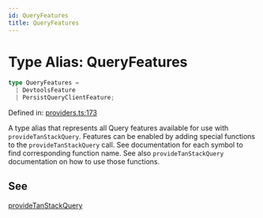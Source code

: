 ```yaml
---
id: QueryFeatures
title: QueryFeatures
---
```


<!-- DO NOT EDIT: this page is autogenerated from the type comments -->

# Type Alias: QueryFeatures

```ts
type QueryFeatures = 
  | DevtoolsFeature
  | PersistQueryClientFeature;
```

Defined in: [providers.ts:173](https://github.com/TanStack/query/blob/main/packages/angular-query-experimental/src/providers.ts#L173)

A type alias that represents all Query features available for use with `provideTanStackQuery`.
Features can be enabled by adding special functions to the `provideTanStackQuery` call.
See documentation for each symbol to find corresponding function name. See also `provideTanStackQuery`
documentation on how to use those functions.

## See

[provideTanStackQuery](../../functions/providetanstackquery.md)
